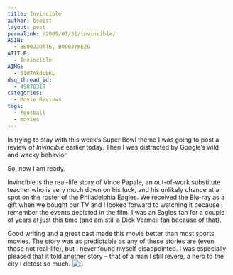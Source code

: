```yaml
---
title: Invincible
author: bsoist
layout: post
permalink: /2009/01/31/invincible/
ASIN:
  - B000J3OTT6, B000JYWEZG
ATITLE:
  - Invincible
AIMG:
  - 51UTAkdcbKL
dsq_thread_id:
  - 49878317
categories:
  - Movie Reviews
tags:
  - football
  - movies
---
```

In trying to stay with this week&#8217;s Super Bowl theme I was going to post a review of *Invincible* earlier today. Then I was distracted by Google&#8217;s wild and wacky behavior.

So, now I am ready. 

Invincible is the real-life story of Vince Papale, an out-of-work substitute teacher who is very much down on his luck, and his unlikely chance at a spot on the roster of the Philadelphia Eagles. We received the Blu-ray as a gift when we bought our TV and I looked forward to watching it because I remember the events depicted in the film. I was an Eagles fan for a couple of years at just this time (and am still a Dick Vermeil fan because of that). 

Good writing and a great cast made this movie better than most sports movies. The story was as predictable as any of these stories are (even those not real-life), but I never found myself disappointed. I was especially pleased that it told another story &#8211; that of a man I still revere, a hero to the city I detest so much. <img src='http://archive.whsjr.soistmann.com/oped/wp-includes/images/smilies/icon_smile.gif' alt=':)' class='wp-smiley' />
